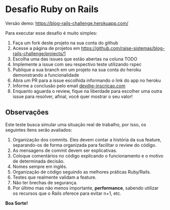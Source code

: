 # Desafio Ruby on Rails

Versão demo: https://blog-rails-challenge.herokuapp.com/

Para executar esse desafio é muito simples:

1. Faça um fork deste projeto na sua conta do github
2. Acesse a página de projetos em https://github.com/raise-sistemas/blog-rails-challenge/projects/1
3. Escolha uma das issues que estão abertas na coluna TODO
4. Implemente a issue com seu respectivo teste utilizando rspec
5. Publique a sua branch em um projeto na sua conta do heroku demonstrando a funcionalidade
6. Abra um PR para a issue escolhida informando o link do app no heroku
7. Informe a conclusão pelo email dev@e-inscricao.com
8. Enquanto aguarda o review, fique na liberdade para escolher uma outra issue para resolver, afinal, você quer mostrar o seu valor!

## Observações

Este teste busca simular uma situação real de trabalho, por isso, os seguintes ítens serão avaliados:

1. Organização dos commits. Eles devem contar a história da sua feature, separando-os de forma organizada para facilitar o review do código.
2. As mensagens de commit devem ser explicativas.
3. Coloque comentários no código explicando o funcionamento e o motivo de determinada decisão.
4. Nomes sempre em inglês.
5. Organização de código seguindo as melhores práticas Ruby/Rails.
6. Testes que realmente validam a feature.
7. Não ter brechas de segurança.
8. Por último mas não menos importante, **performance**, sabendo utilizar os recursos que o Rails oferece para evitar n+1, etc. 

**Boa Sorte!**
